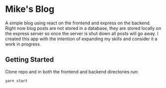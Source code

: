 # Mike's Blog
A simple blog using react on the frontend and express on the backend. Right now blog posts are not stored in a database, they are stored locally on the express server so once the server is shut down all posts will go away. I created this app with the intention of expanding my skills and consider it a work in progress.

## Getting Started
Clone repo and in both the frontend and backend directories run:

```
yarn start
```